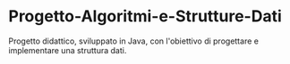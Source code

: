 # Progetto-Algoritmi-e-Strutture-Dati
Progetto didattico, sviluppato in Java, con l'obiettivo di progettare e implementare una struttura dati.
